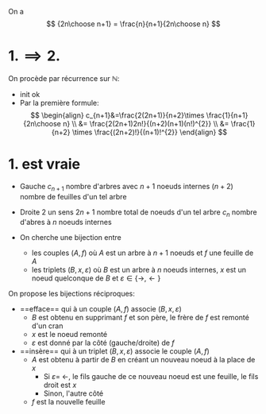 On a 
$$
{2n\choose n+1} = \frac{n}{n+1}{2n\choose n}
$$
# $1. \implies 2.$

On procède par récurrence sur $\mathbb{N}$:
- init ok
- Par la première formule:
	$$
	\begin{align}
c_{n+1}&=\frac{2(2n+1)}{n+2}\times \frac{1}{n+1}{2n\choose n} \\
&= \frac{2(2n+1)2n!}{(n+2)(n+1)(n!)^{2}} \\
&= \frac{1}{n+2} \times \frac{(2n+2)!}{(n+1)!^{2}}
\end{align}
$$
# $1.$ est vraie

- Gauche
$c_{n+1}$ nombre d'arbres avec $n+1$ noeuds internes 
$(n+2)$ nombre de feuilles d'un tel arbre

- Droite
$2$ un sens
$2n+1$ nombre total de noeuds d'un tel arbre 
$c_{n}$ nombre d'abres à $n$ noeuds internes 

- On cherche une bijection entre 
	- les couples $(A,f)$ où $A$ est un arbre à $n+1$ noeuds et $f$ une feuille de $A$
	- les triplets $(B,x,\varepsilon)$ où $B$ est un arbre à $n$ noeuds internes, $x$ est un noeud quelconque de $B$ et $\varepsilon\in \{ \to,\leftarrow \}$

On propose les bijections réciproques:
- ==efface== qui à un couple $(A,f)$ associe $(B,x,\varepsilon)$
	- $B$ est obtenu en supprimant $f$ et son père, le frère de $f$ est remonté d'un cran
	- $x$ est le noeud remonté 
	- $\varepsilon$ est donné par la côté (gauche/droite) de $f$
- ==insère== qui à un triplet $(B,x,\varepsilon)$ associe le couple $(A,f)$
	- $A$ est obtenu à partir de $B$ en créant un nouveau noeud à la place de $x$
		- Si $\varepsilon = \;\leftarrow$, le fils gauche de ce nouveau noeud est une feuille, le fils droit est $x$
		- Sinon, l'autre côté
	- $f$ est la nouvelle feuille 


